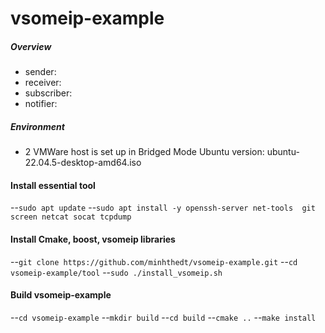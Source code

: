 # vsomeip-example

##### Overview
* sender:
* receiver: 
* subscriber: 
* notifier: 

##### Environment
* 2 VMWare host is set up in Bridged Mode 
  Ubuntu version: ubuntu-22.04.5-desktop-amd64.iso

#### Install essential tool
--`sudo apt update`
--`sudo apt install -y openssh-server net-tools  git screen netcat socat tcpdump`

#### Install Cmake, boost, vsomeip libraries
--`git clone https://github.com/minhthedt/vsomeip-example.git`
--`cd vsomeip-example/tool`
--`sudo ./install_vsomeip.sh`

#### Build vsomeip-example
--`cd vsomeip-example`
--`mkdir build`
--`cd build`
--`cmake ..`
--`make install`

